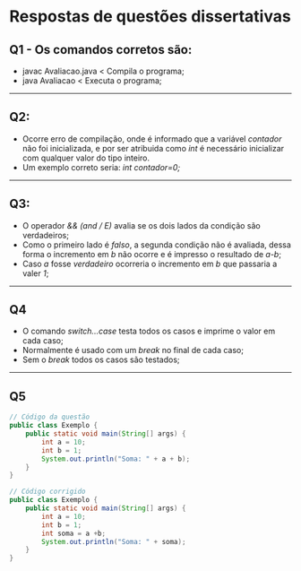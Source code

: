 # Respostas de questões dissertativas
## Q1 - Os comandos corretos são:
- javac Avaliacao.java < Compila o programa;
- java Avaliacao < Executa o programa;
---
## Q2:
- Ocorre erro de compilação, onde é informado que a variável *contador* não foi inicializada, e por ser atribuida como *int* é necessário inicializar com qualquer valor do tipo inteiro.
- Um exemplo correto seria: *int contador=0;*
---
## Q3:
- O operador *&& (and / E)* avalia se os dois lados da condição são verdadeiros;
- Como o primeiro lado é *falso*, a segunda condição não é avaliada, dessa forma o incremento em *b* não ocorre e é impresso o resultado de *a-b*;
- Caso *a* fosse *verdadeiro* ocorreria o incremento em *b* que passaria a valer *1*;
---
## Q4
- O comando *switch...case* testa todos os casos e imprime o valor em cada caso;
- Normalmente é usado com um *break* no final de cada caso;
- Sem o *break* todos os casos são testados;
---
## Q5
```Java
// Código da questão
public class Exemplo {
    public static void main(String[] args) {
        int a = 10;
        int b = 1;
        System.out.println("Soma: " + a + b);
    }
}

// Código corrigido
public class Exemplo {
    public static void main(String[] args) {
        int a = 10;
        int b = 1;
        int soma = a +b;
        System.out.println("Soma: " + soma);
    }
}

```